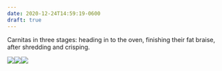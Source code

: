 ```yaml
---
date: 2020-12-24T14:59:19-0600
draft: true
---
```




Carnitas in three stages: heading in to the oven, finishing their fat braise, after shredding and crisping.

![](/images/2020/79d82b6b9c.jpg)![](uploads/2020/d726042ee6.jpg)![](uploads/2020/53dbf9c61c.jpg)



